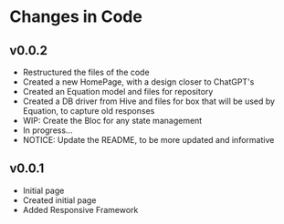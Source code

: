 # Changes in Code

## v0.0.2

- Restructured the files of the code
- Created a new HomePage, with a design closer to ChatGPT's
- Created an Equation model and files for repository
- Created a DB driver from Hive and files for box that will be used by Equation, to capture old responses
- WIP: Create the Bloc for any state management
- In progress...
- NOTICE: Update the README, to be more updated and informative

## v0.0.1

- Initial page
- Created initial page
- Added Responsive Framework
